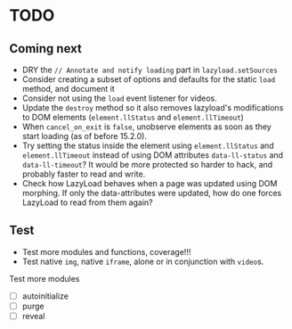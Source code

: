 # TODO

## Coming next

-   DRY the `// Annotate and notify loading` part in `lazyload.setSources`
-   Consider creating a subset of options and defaults for the static `load` method, and document it
-   Consider not using the `load` event listener for videos.
-   Update the `destroy` method so it also removes lazyload's modifications to DOM elements (`element.llStatus` and `element.llTimeout`)
-   When `cancel_on_exit` is `false`, unobserve elements as soon as they start loading (as of before 15.2.0).
-   Try setting the status inside the element using `element.llStatus` and `element.llTimeout` instead of using DOM attributes `data-ll-status` and `data-ll-timeout`? It would be more protected so harder to hack, and probably faster to read and write.
-   Check how LazyLoad behaves when a page was updated using DOM morphing.
    If only the data-attributes were updated, how do one forces LazyLoad to read from them again?

## Test

-   Test more modules and functions, coverage!!!
-   Test native `img`, native `iframe`, alone or in conjunction with `video`s.

Test more modules

-   [ ] autoinitialize
-   [ ] purge
-   [ ] reveal
